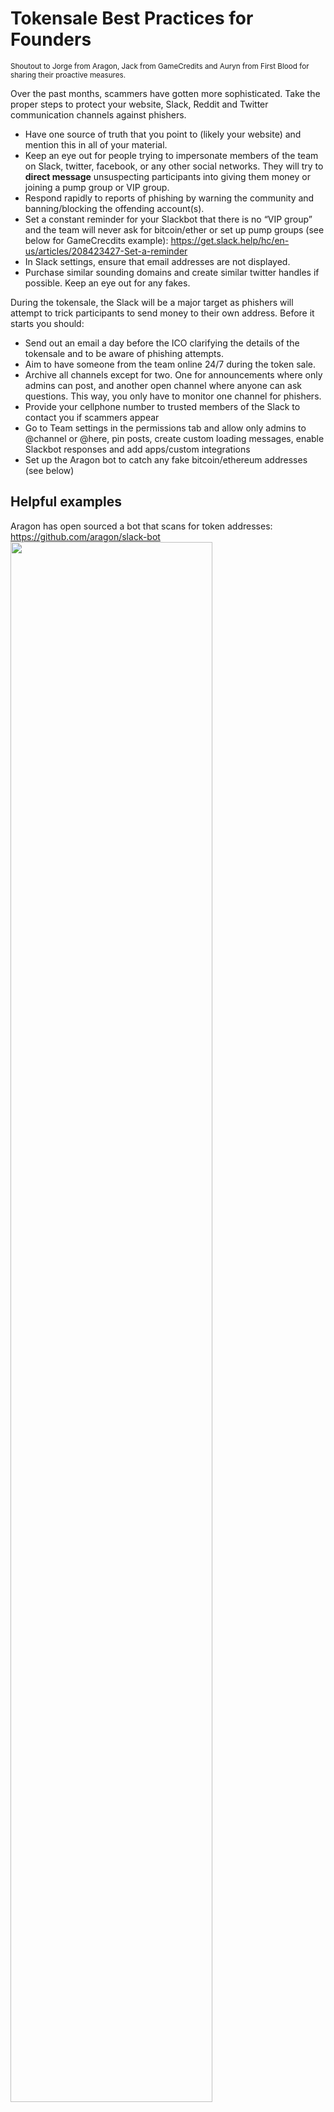 # Tokensale Best Practices for Founders

<sub>Shoutout to Jorge from Aragon, Jack from GameCredits and Auryn from First Blood for sharing their proactive measures.</sub>

Over the past months, scammers have gotten more sophisticated. Take the proper steps to protect your website, Slack, Reddit and Twitter communication channels against phishers.

* Have one source of truth that you point to (likely your website) and mention this in all of your material.
* Keep an eye out for people trying to impersonate members of the team on Slack, twitter, facebook, or any other social networks. They will try to **direct message** unsuspecting participants into giving them money or joining a pump group or VIP group.
* Respond rapidly to reports of phishing by warning the community and banning/blocking the offending account(s).
* Set a constant reminder for your Slackbot that there is no “VIP group” and the team will never ask for bitcoin/ether or set up pump groups (see below for GameCrecdits example): https://get.slack.help/hc/en-us/articles/208423427-Set-a-reminder
* In Slack settings, ensure that email addresses are not displayed.
* Purchase similar sounding domains and create similar twitter handles if possible. Keep an eye out for any fakes.

During the tokensale, the Slack will be a major target as phishers will attempt to trick participants to send money to their own address. Before it starts you should:
* Send out an email a day before the ICO clarifying the details of the tokensale and to be aware of phishing attempts.
* Aim to have someone from the team online 24/7 during the token sale.
* Archive all channels except for two. One for announcements where only admins can post, and another open channel where anyone can ask questions. This way, you only have to monitor one channel for phishers.
* Provide your cellphone number to trusted members of the Slack to contact you if scammers appear
* Go to Team settings in the permissions tab and allow only admins to @channel or @here, pin posts, create custom loading messages, enable Slackbot responses and add apps/custom integrations
* Set up the Aragon bot to catch any fake bitcoin/ethereum addresses (see below)


## Helpful examples

Aragon has open sourced a bot that scans for token addresses: https://github.com/aragon/slack-bot
<img src="https://i.imgur.com/sY6Ra7B.png" width="80%">

GameCredit’s Slackbot reminder
<img src="https://i.imgur.com/4hvVNau.png" width="100%">



## Recent scams to be aware of

Impersonating your website (mobilego.io vs mobilegoproject.io)

<img src="https://i.imgur.com/vtcBake.jpg" width="41%"> <img src="https://i.imgur.com/tx2yWpn.jpg" width="40%">

Impersonating your Twitter account (AragonProject vs Araqon Project)

<img src="https://i.imgur.com/DwYRQOE.png" width="50%">

Impersonating a bot to spread a fake tokensale address

<img src="https://i.imgur.com/O8VCgJ7.png" width="50%">

Impersonating your advisor

<img src="https://i.imgur.com/CeSEjto.png" width="50%">


